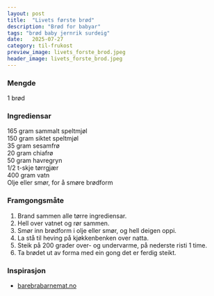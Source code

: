 ```yaml
---
layout: post
title:  "Livets første brød"
description: "Brød for babyar"
tags: "brød baby jernrik surdeig"
date:   2025-07-27
category: til-frukost
preview_image: livets_forste_brod.jpeg
header_image: livets_forste_brod.jpeg
---
```


### Mengde

1 brød

### Ingrediensar

165 gram sammalt speltmjøl<br>
150 gram siktet speltmjøl<br>
35 gram sesamfrø<br>
20 gram chiafrø<br>
50 gram havregryn<br>
1/2 t-skje tørrgjær<br>
400 gram vatn<br>
Olje eller smør, for å smøre brødform<br>

### Framgongsmåte

1. Brand sammen alle tørre ingrediensar.
2. Hell over vatnet og rør sammen.
3. Smør inn brødform i olje eller smør, og hell deigen oppi.
4. La stå til heving på kjøkkenbenken over natta.
5. Steik på 200 grader over- og undervarme, på nederste risti 1 time.
6. Ta brødet ut av forma med ein gong det er ferdig steikt.

### Inspirasjon

- [barebrabarnemat.no](https://www.barebrabarnemat.no/jernrikt-brod-passer-fra-6-maneder/)

<!--  ### Forbetringspotensiale -->